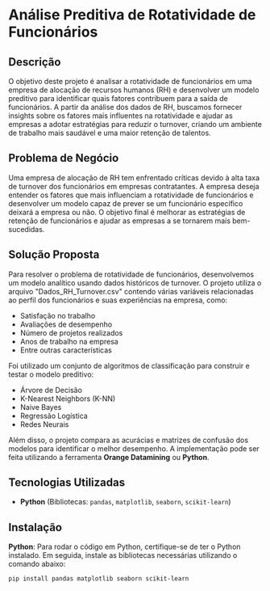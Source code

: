 # Análise Preditiva de Rotatividade de Funcionários

## Descrição

O objetivo deste projeto é analisar a rotatividade de funcionários em uma empresa de alocação de recursos humanos (RH) e desenvolver um modelo preditivo para identificar quais fatores contribuem para a saída de funcionários. A partir da análise dos dados de RH, buscamos fornecer insights sobre os fatores mais influentes na rotatividade e ajudar as empresas a adotar estratégias para reduzir o turnover, criando um ambiente de trabalho mais saudável e uma maior retenção de talentos.

## Problema de Negócio

Uma empresa de alocação de RH tem enfrentado críticas devido à alta taxa de turnover dos funcionários em empresas contratantes. A empresa deseja entender os fatores que mais influenciam a rotatividade de funcionários e desenvolver um modelo capaz de prever se um funcionário específico deixará a empresa ou não. O objetivo final é melhorar as estratégias de retenção de funcionários e ajudar as empresas a se tornarem mais bem-sucedidas.

## Solução Proposta

Para resolver o problema de rotatividade de funcionários, desenvolvemos um modelo analítico usando dados históricos de turnover. O projeto utiliza o arquivo "Dados_RH_Turnover.csv" contendo várias variáveis relacionadas ao perfil dos funcionários e suas experiências na empresa, como:

- Satisfação no trabalho
- Avaliações de desempenho
- Número de projetos realizados
- Anos de trabalho na empresa
- Entre outras características

Foi utilizado um conjunto de algoritmos de classificação para construir e testar o modelo preditivo:

- Árvore de Decisão
- K-Nearest Neighbors (K-NN)
- Naive Bayes
- Regressão Logística
- Redes Neurais

Além disso, o projeto compara as acurácias e matrizes de confusão dos modelos para identificar o melhor desempenho. A implementação pode ser feita utilizando a ferramenta **Orange Datamining** ou **Python**.

## Tecnologias Utilizadas

- **Python** (Bibliotecas: `pandas`, `matplotlib`, `seaborn`, `scikit-learn`)

## Instalação

 **Python**: Para rodar o código em Python, certifique-se de ter o Python instalado. Em seguida, instale as bibliotecas necessárias utilizando o comando abaixo:

   ```bash
   pip install pandas matplotlib seaborn scikit-learn
   ```
   
